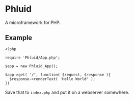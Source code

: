 Phluid
======

A microframework for PHP.

Example
-------

    <?php
    
    require 'Phluid/App.php';
    
    $app = new Phluid_App();
    
    $app->get( '/', function( $request, $response ){
      $response->renderText( 'Hello World' );
    })
    
Save that to `index.php` and put it on a webserver somewhere.